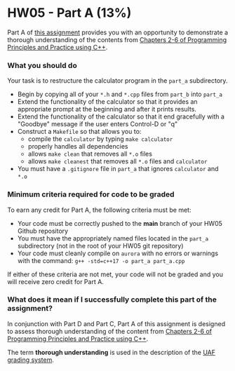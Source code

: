 # HW05 - Part A (13%)

Part A of [this assignment](../README.md) provides you with an opportunity to demonstrate a thorough understanding of the contents from [Chapters 2-6 of Programming Principles and Practice using C++][textbook].

### What you should do
Your task is to restructure the calculator program in the `part_a` subdirectory.

* Begin by copying all of your `*.h` and `*.cpp` files from `part_b` into `part_a`
* Extend the functionality of the calculator so that it provides an appropriate prompt at the beginning and after it prints results.
* Extend the functionality of the calculator so that it end gracefully with a "Goodbye" message if the user enters Control-D or "q"
* Construct a `Makefile` so that allows you to:
  - compile the `calculator` by typing `make calculator`
  - properly handles all dependencies
  - allows `make clean` that removes all `*.o` files
  - allows `make cleanest` that removes all `*.o` files and `calculator`
* You must have a `.gitignore` file in `part_a` that ignores `calculator` and `*.o`


### Minimum criteria required for code to be graded

To earn any credit for Part A, the following criteria must be met:
* Your code must be correctly pushed to the **main** branch of your HW05 Github repository
* You must have the appropriately named files located in the `part_a` subdirectory (not in the root of your HW05 git repository)
* Your code must cleanly compile on `aurora` with no errors or warnings with the command: `g++ -std=c++17 -o part_a part_a.cpp`

If either of these criteria are not met, your code will not be graded and you will receive zero credit for Part A.



### What does it mean if I successfully complete this part of the assignment?

In conjunction with Part D and Part C, Part A of this assignment is designed to assess thorough understanding of the content from [Chapters 2-6 of Programming Principles and Practice using C++][textbook].

The term **thorough understanding** is used in the description of the [UAF grading system](https://catalog.uaf.edu/academics-regulations/grading-system-gpa-computation).


[textbook]: https://learning.oreilly.com/library/view/programming-principles-and/9780133796759/ch03.xhtml#ch03


